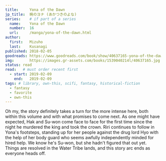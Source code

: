 ```yaml
---
title:     Yona of the Dawn
jp_title:  暁のヨナ (あかつきのよな)
series:    # if part of a series
  name:    Yona of the Dawn
  number:  16
  url:     /manga/yona-of-the-dawn.html
author: 
  first:   Mizuho 
  last:    Kusanagi
published: 2018-02-05 
goodreads: https://www.goodreads.com/book/show/40637165-yona-of-the-dawn-vol-16
img:       https://images.gr-assets.com/books/1539040214l/40637165.jpg
status: read
read:   # must order recent first
  - start: 2019-02-09 
    end:   2019-02-09
tags: # library, own-this, scifi, fantasy, historical-fiction
  - fantasy
  - favorite
  - own-this
---
```


Oh my, the story definitely takes a turn for the more intense here, both within this volume and with what promises to come next. As one might have expected, Hak and Su-won come face to face for the first time since the night he murdered the king and took the crown. Riri continues to follow in Yona's footsteps, standing up for her people against the drug lord Hyo with the help of her body guard who seems awfully independently minded for hired help. We know he's Su-won, but she hadn't figured that out yet. Things are resolved in the Water Tribe lands, and this story arc ends as everyone heads off.